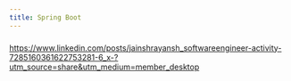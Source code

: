 ```yaml
---
title: Spring Boot 
---
```


### 

https://www.linkedin.com/posts/jainshrayansh_softwareengineer-activity-7285160361622753281-6_x-?utm_source=share&utm_medium=member_desktop